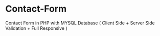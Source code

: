 # Contact-Form
Contact Form in PHP with MYSQL Database ( Client Side + Server Side Validation + Full Responsive )
